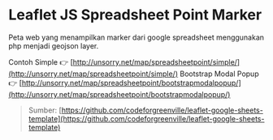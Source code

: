 # Leaflet JS Spreadsheet Point Marker

Peta web yang menampilkan marker dari google spreadsheet menggunakan php menjadi geojson layer.

Contoh 
Simple :point_right: [http://unsorry.net/map/spreadsheetpoint/simple/](http://unsorry.net/map/spreadsheetpoint/simple/)
Bootstrap Modal Popup :point_right: [http://unsorry.net/map/spreadsheetpoint/bootstrapmodalpopup/](http://unsorry.net/map/spreadsheetpoint/bootstrapmodalpopup/)


> Sumber: [https://github.com/codeforgreenville/leaflet-google-sheets-template](https://github.com/codeforgreenville/leaflet-google-sheets-template)